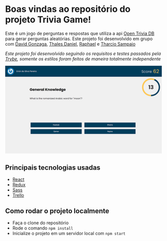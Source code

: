 # Boas vindas ao repositório do projeto Trivia Game!

Este é um jogo de perguntas e respostas que utiliza a api [Open Trivia DB](https://opentdb.com/api_config.php) para gerar perguntas aleatórias. Este projeto foi desenvolvido em grupo com [David Gonzaga](https://github.com/Gonzagadavid), [Thales Daniel](https://github.com/Thales-Daniel), [Raphael](https://github.com/Raph2ll) e [Tharcio Sampaio](https://github.com/tatosampli)

*Este projeto foi desenvolvido seguindo os requisitos e testes passados pela [Trybe](https://www.betrybe.com/), somente os estilos foram feitos de maneira totalmente independente*

![project demo](./public/images/trivia-game.png)

## Principais tecnologias usadas

* [React](https://pt-br.reactjs.org/)
* [Redux](https://redux.js.org/)
* [Sass](https://sass-lang.com/)
* [Trello](https://trello.com/pt-BR)

## Como rodar o projeto localmente

* Faça o clone do repositório
* Rode o comando `npm install`
* Inicialize o projeto em um servidor local com `npm start`
